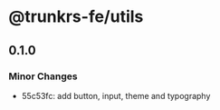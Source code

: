 # @trunkrs-fe/utils

## 0.1.0

### Minor Changes

- 55c53fc: add button, input, theme and typography
